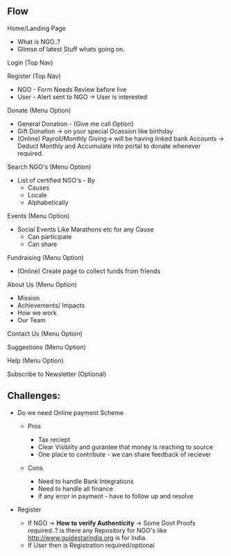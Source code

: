 ## Flow

Home/Landing Page
* What is NGO..?
* Glimse of latest Stuff whats going on.

Login (Top Nav)

Register (Top Nav)
* NGO - Form Needs Review before live
* User - Alert sent to NGO -> User is interested

Donate (Menu Option)
* General Donation - (Give me call Option)
* Gift Donation -> on your special Ocassion like birthday
* (Online) Payroll/Monthly Giving-> will be having linked bank Accounts -> Deduct Monthly and Accumulate into portal to donate whenever required.

Search NGO's (Menu Option)
* List of certified NGO's - By
    * Causes
    * Locale
    * Alphabetically

Events (Menu Option)
* Social Events Like Marathons etc for any Cause
    * Can participate
    * Can share

Fundraising (Menu Option)
* (Online) Create page to collect funds from friends

About Us (Menu Option)
* Mission
* Achievements/ Impacts
* How we work
* Our Team

Contact Us (Menu Option)

Suggestions (Menu Option)

Help (Menu Option)

Subscribe to Newsletter (Optional)

## Challenges:
* Do we need Online payment Scheme
    * Pros
        * Tax reciept
        * Clear Visiblity and gurantee that money is reaching to source
        * One place to contribute - we can share feedback of reciever
    
    * Cons
        * Need to handle Bank Integrations
        * Need to handle all finance
        * if any error in payment - have to follow up and resolve

* Register
    * If NGO -> **How to verify Authenticity** -> Some Govt Proofs required..? is there any Repository for NGO's like http://www.guidestarindia.org is for India.
    * If User then is Registration required/optional